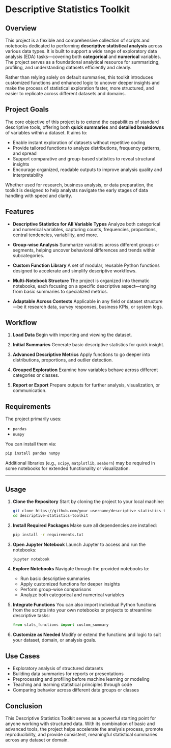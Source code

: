 # Descriptive Statistics Toolkit

## Overview

This project is a flexible and comprehensive collection of scripts and notebooks dedicated to performing **descriptive statistical analysis** across various data types. It is built to support a wide range of exploratory data analysis (EDA) tasks—covering both **categorical** and **numerical** variables. The project serves as a foundational analytical resource for summarizing, profiling, and understanding datasets efficiently and clearly.

Rather than relying solely on default summaries, this toolkit introduces customized functions and enhanced logic to uncover deeper insights and make the process of statistical exploration faster, more structured, and easier to replicate across different datasets and domains.

## Project Goals

The core objective of this project is to extend the capabilities of standard descriptive tools, offering both **quick summaries** and **detailed breakdowns** of variables within a dataset. It aims to:

* Enable instant exploration of datasets without repetitive coding
* Provide tailored functions to analyze distributions, frequency patterns, and spread
* Support comparative and group-based statistics to reveal structural insights
* Encourage organized, readable outputs to improve analysis quality and interpretability

Whether used for research, business analysis, or data preparation, the toolkit is designed to help analysts navigate the early stages of data handling with speed and clarity.

## Features

* **Descriptive Statistics for All Variable Types**
  Analyze both categorical and numerical variables, capturing counts, frequencies, proportions, central tendencies, variability, and more.

* **Group-wise Analysis**
  Summarize variables across different groups or segments, helping uncover behavioral differences and trends within subcategories.

* **Custom Function Library**
  A set of modular, reusable Python functions designed to accelerate and simplify descriptive workflows.

* **Multi-Notebook Structure**
  The project is organized into thematic notebooks, each focusing on a specific descriptive aspect—ranging from basic summaries to specialized metrics.

* **Adaptable Across Contexts**
  Applicable in any field or dataset structure—be it research data, survey responses, business KPIs, or system logs.

## Workflow

1. **Load Data**
   Begin with importing and viewing the dataset.

2. **Initial Summaries**
   Generate basic descriptive statistics for quick insight.

3. **Advanced Descriptive Metrics**
   Apply functions to go deeper into distributions, proportions, and outlier detection.

4. **Grouped Exploration**
   Examine how variables behave across different categories or classes.

5. **Report or Export**
   Prepare outputs for further analysis, visualization, or communication.

## Requirements

The project primarily uses:

* `pandas`
* `numpy`

You can install them via:

```bash
pip install pandas numpy
```

Additional libraries (e.g., `scipy`, `matplotlib`, `seaborn`) may be required in some notebooks for extended functionality or visualization.


---

## Usage

1. **Clone the Repository**
   Start by cloning the project to your local machine:

   ```bash
   git clone https://github.com/your-username/descriptive-statistics-toolkit.git
   cd descriptive-statistics-toolkit
   ```

2. **Install Required Packages**
   Make sure all dependencies are installed:

   ```bash
   pip install -r requirements.txt
   ```

3. **Open Jupyter Notebook**
   Launch Jupyter to access and run the notebooks:

   ```bash
   jupyter notebook
   ```

4. **Explore Notebooks**
   Navigate through the provided notebooks to:

   * Run basic descriptive summaries
   * Apply customized functions for deeper insights
   * Perform group-wise comparisons
   * Analyze both categorical and numerical variables

5. **Integrate Functions**
   You can also import individual Python functions from the scripts into your own notebooks or projects to streamline descriptive tasks:

   ```python
   from stats_functions import custom_summary
   ```

6. **Customize as Needed**
   Modify or extend the functions and logic to suit your dataset, domain, or analysis goals.


## Use Cases

* Exploratory analysis of structured datasets
* Building data summaries for reports or presentations
* Preprocessing and profiling before machine learning or modeling
* Teaching and learning statistical principles through code
* Comparing behavior across different data groups or classes

## Conclusion

This Descriptive Statistics Toolkit serves as a powerful starting point for anyone working with structured data. With its combination of basic and advanced tools, the project helps accelerate the analysis process, promote reproducibility, and provide consistent, meaningful statistical summaries across any dataset or domain.
